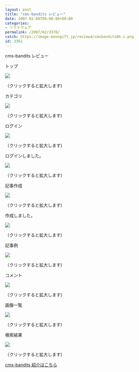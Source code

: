 ```yaml
---
layout: post
title: "cms-bandits レビュー"
date: 2007-02-08T09:00:00+09:00
categories:
- ソフトウェア
permalink: /2007/02/3378/
catch: https://image.moongift.jp/review4/cmsbandits06.s.png
id: 3361
---
```

cms-bandits レビュー  
<!--more-->

トップ

  

[![](https://image.moongift.jp/review4/cmsbandits01.s.png)](https://image.moongift.jp/review4/cmsbandits01.png)  
  
（クリックすると拡大します)

  

カテゴリ

  

[![](https://image.moongift.jp/review4/cmsbandits02.s.png)](https://image.moongift.jp/review4/cmsbandits02.png)  
  
（クリックすると拡大します)

  

ログイン

  

[![](https://image.moongift.jp/review4/cmsbandits03.s.png)](https://image.moongift.jp/review4/cmsbandits03.png)  
  
（クリックすると拡大します)

  

ログインしました。

  

[![](https://image.moongift.jp/review4/cmsbandits04.s.png)](https://image.moongift.jp/review4/cmsbandits04.png)  
  
（クリックすると拡大します)

  

記事作成

  

[![](https://image.moongift.jp/review4/cmsbandits05.s.png)](https://image.moongift.jp/review4/cmsbandits05.png)  
  
（クリックすると拡大します)

  

作成しました。

  

[![](https://image.moongift.jp/review4/cmsbandits06.s.png)](https://image.moongift.jp/review4/cmsbandits06.png)  
  
（クリックすると拡大します)

  

記事例

  

[![](https://image.moongift.jp/review4/cmsbandits07.s.png)](https://image.moongift.jp/review4/cmsbandits07.png)  
  
（クリックすると拡大します)

  

コメント

  

[![](https://image.moongift.jp/review4/cmsbandits08.s.png)](https://image.moongift.jp/review4/cmsbandits08.png)  
  
（クリックすると拡大します)

  

画像一覧

  

[![](https://image.moongift.jp/review4/cmsbandits09.s.png)](https://image.moongift.jp/review4/cmsbandits09.png)  
  
（クリックすると拡大します)

  

検索結果

  

[![](https://image.moongift.jp/review4/cmsbandits10.s.png)](https://image.moongift.jp/review4/cmsbandits10.png)  
  
（クリックすると拡大します)

  

[cms-bandits 紹介はこちら](http://oss.moongift.jp/intro/i-3373.html)

